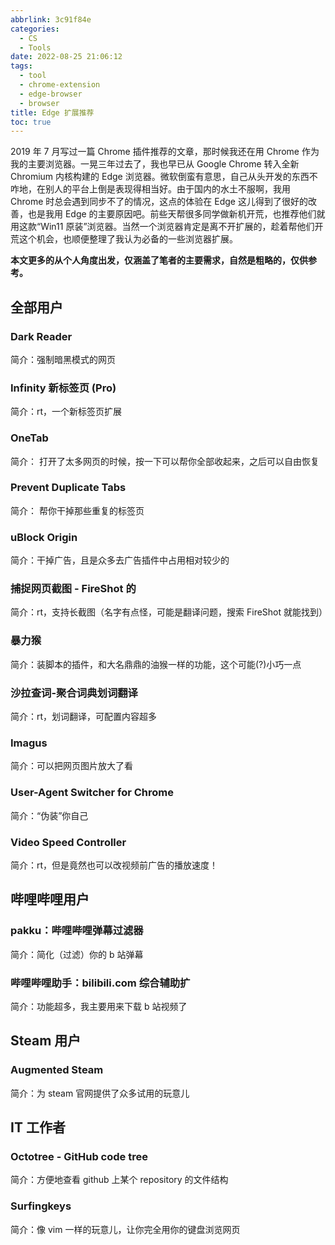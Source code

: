 ```yaml
---
abbrlink: 3c91f84e
categories:
  - CS
  - Tools
date: 2022-08-25 21:06:12
tags:
  - tool
  - chrome-extension
  - edge-browser
  - browser
title: Edge 扩展推荐
toc: true
---
```


2019 年 7 月写过一篇 Chrome 插件推荐的文章，那时候我还在用 Chrome 作为我的主要浏览器。一晃三年过去了，我也早已从 Google Chrome 转入全新 Chromium 内核构建的 Edge 浏览器。微软倒蛮有意思，自己从头开发的东西不咋地，在别人的平台上倒是表现得相当好。由于国内的水土不服啊，我用 Chrome 时总会遇到同步不了的情况，这点的体验在 Edge 这儿得到了很好的改善，也是我用 Edge 的主要原因吧。前些天帮很多同学做新机开荒，也推荐他们就用这款“Win11 原装”浏览器。当然一个浏览器肯定是离不开扩展的，趁着帮他们开荒这个机会，也顺便整理了我认为必备的一些浏览器扩展。

<!--more-->

**本文更多的从个人角度出发，仅涵盖了笔者的主要需求，自然是粗略的，仅供参考。**

## 全部用户

### Dark Reader

简介：强制暗黑模式的网页

### Infinity 新标签页 (Pro)

简介：rt，一个新标签页扩展

### OneTab

简介： 打开了太多网页的时候，按一下可以帮你全部收起来，之后可以自由恢复

### Prevent Duplicate Tabs

简介： 帮你干掉那些重复的标签页

### uBlock Origin

简介：干掉广告，且是众多去广告插件中占用相对较少的

### 捕捉网页截图 - FireShot 的

简介：rt，支持长截图（名字有点怪，可能是翻译问题，搜索 FireShot 就能找到）

### 暴力猴

简介：装脚本的插件，和大名鼎鼎的油猴一样的功能，这个可能(?)小巧一点

### 沙拉查词-聚合词典划词翻译

简介：rt，划词翻译，可配置内容超多

### Imagus

简介：可以把网页图片放大了看

### User-Agent Switcher for Chrome

简介：“伪装”你自己

### Video Speed Controller

简介：rt，但是竟然也可以改视频前广告的播放速度！

## 哔哩哔哩用户

### pakku：哔哩哔哩弹幕过滤器

简介：简化（过滤）你的 b 站弹幕

### 哔哩哔哩助手：bilibili.com 综合辅助扩

简介：功能超多，我主要用来下载 b 站视频了

## Steam 用户

### Augmented Steam

简介：为 steam 官网提供了众多试用的玩意儿

## IT 工作者

### Octotree - GitHub code tree

简介：方便地查看 github 上某个 repository 的文件结构

### Surfingkeys

简介：像 vim 一样的玩意儿，让你完全用你的键盘浏览网页
